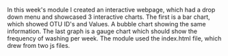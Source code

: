 In this week's module I created an interactive webpage, which had a drop down menu and showcased 3 interactive charts. The first is a bar chart, which showed OTU ID's and Values. A bubble chart showing the same information. The last graph is a gauge chart which should show the frequency of washing per week. The module used the index.html file, which drew from two js files.
